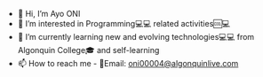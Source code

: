 - 👋 Hi, I’m Ayo ONI
- 👀 I’m interested in Programming💻💻 related activities🆒💻
- 🌱 I’m currently learning new and evolving technologies💻💻 from Algonquin College🎓 and self-learning
- 📫 How to reach me - 📠Email: oni00004@algonquinlive.com 

<!---
oniayodeji10/oniayodeji10 is a ✨ special ✨ repository because its `README.md` (this file) appears on your GitHub profile.
You can click the Preview link to take a look at your changes.
--->
